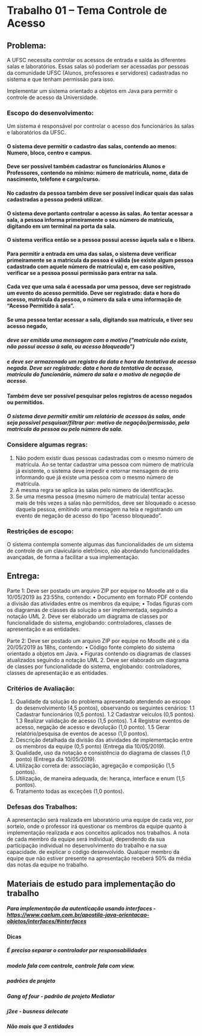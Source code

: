 

# Trabalho 01 – Tema Controle de Acesso

## Problema:
A UFSC necessita controlar os acessos de entrada e saída às diferentes salas e laboratórios. Essas salas só poderiam ser acessadas por pessoas da comunidade UFSC (Alunos, professores e servidores) cadastradas no sistema e que tenham permissão para isso. 

Implementar um sistema orientado a objetos em Java para permitir o controle de acesso da Universidade.


### Escopo do desenvolvimento:
Um sistema é responsável por controlar o acesso dos funcionários às salas e laboratórios da UFSC.

#### O sistema deve permitir o cadastro das salas, contendo ao menos: Numero, bloco, centro e campus. 

#### Deve ser possível também cadastrar os funcionários Alunos e Professores, contendo no mínimo: número de matrícula, nome, data de nascimento, telefone e cargo/curso. 

#### No cadastro da pessoa também deve ser possível indicar quais das salas cadastradas a pessoa poderá utilizar. 

#### O sistema deve portanto controlar o acesso às salas. Ao tentar acessar a sala, a pessoa informa primeiramente o seu número de matrícula, digitando em um terminal na porta da sala.

#### O sistema verifica então se a pessoa possui acesso àquela sala e o libera.

#### Para permitir a entrada em uma das salas, o sistema deve verificar primeiramente se a matrícula da pessoa é válida (se existe algum pessoa cadastrado com aquele número de matrícula) e, em caso positivo, verificar se a pessoa possui permissão para entrar na sala.

#### Cada vez que uma sala é acessada por uma pessoa, deve ser registrado um evento do acesso permitido. Deve ser registrado: data e hora do acesso, matrícula da pessoa, o número da sala e uma informação de “Acesso Permitido à sala”.

#### Se uma pessoa tentar acessar a sala, digitando sua matrícula, e tiver seu acesso negado, 
##### deve ser emitida uma mensagem com o motivo ("matrícula não existe, não possui acesso à sala, ou acesso bloqueado") 

##### e deve ser armazenado um registro da data e hora da tentativa de acesso negada. Deve ser registrado: data e hora da tentativa de acesso, matrícula do funcionário, número da sala e o motivo de negação de acesso.

#### Também deve ser possível pesquisar pelos registros de acesso negados ou permitidos. 
##### O sistema deve permitir emitir um relatório de acessos às salas, onde seja possível pesquisar/filtrar por: motivo de negação/permissão, pela matrícula da pessoa ou pelo número da sala.

### Considere algumas regras:
1. Não podem existir duas pessoas cadastradas com o mesmo número de matrícula. Ao se
tentar cadastrar uma pessoa com número de matrícula já existente, o sistema deve impedir
e retornar mensagem de erro informando que já existe uma pessoa com o mesmo número
de matrícula.
2. A mesma regra se aplica às salas pelo número de identificação.
3. Se uma mesma pessoa (mesmo número de matrícula) tentar acesso mais de três vezes a
salas não permitidos, deve ser bloqueado o acesso daquela pessoa, emitindo uma
mensagem na tela e registrando um evento de negação de acesso do tipo “acesso bloqueado”.

### Restrições de escopo:
O sistema contempla somente algumas das funcionalidades de um sistema de controle de um claviculário eletrônico, não abordando funcionalidades avançadas, de forma a facilitar a sua implementação.

## Entrega:
Parte 1: Deve ser postado um arquivo ZIP por equipe no Moodle até o
dia 10/05/2019 às 23:55hs, contendo:
• Documento em formato PDF contendo a divisão das atividades entre os membros da
equipe;
• Todas figuras com os diagramas de classes da solução a ser implementada, seguindo a
notação UML 2. Deve ser elaborado um diagrama de classes por funcionalidade do
sistema, englobando: controladores, classes de apresentação e as entidades.

Parte 2: Deve ser postado um arquivo ZIP por equipe no Moodle até o
dia 20/05/2019 às 18hs, contendo:
• Código fonte completo do sistema orientado a objetos em Java.
• Figuras contendo os diagramas de classes atualizados seguindo a notação UML 2. Deve
ser elaborado um diagrama de classes por funcionalidade do sistema, englobando:
controladores, classes de apresentação e as entidades.

### Critérios de Avaliação:
1. Qualidade da solução do problema apresentado atendendo ao escopo do desenvolvimento (4,5 pontos), observando os seguintes cenários:
 1.1 Cadastrar funcionários (0,5 pontos).
 1.2 Cadastrar veículos (0,5 pontos).
 1.3 Realizar validação de acesso (1,5 pontos).
 1.4 Registrar eventos de acesso, negação de acesso e devolução (1,0 ponto).
 1.5 Gerar relatório/pesquisa de eventos de acesso (1,0 pontos).
2. Descrição detalhada da divisão das atividades de implementação entre os membros da equipe (0,5 ponto) (Entrega dia 10/05/2019).
3. Qualidade, uso da notação e consistência do diagrama de classes (1,0 ponto) (Entrega dia 10/05/2019).
4. Utilização correta de: associação, agregação e composição (1,5 pontos).
5. Utilização, de maneira adequada, de: herança, interface e enum (1,5 pontos).
6. Tratamento todas as exceções (1,0 pontos).

### Defesas dos Trabalhos:
A apresentação será realizada em laboratório uma equipe de cada vez, por sorteio, onde o
professor irá questionar os membros da equipe quanto à implementação realizada e aos
conceitos aplicados nos trabalhos. A nota de cada membro da equipe será individual,
dependendo da sua participação individual no desenvolvimento do trabalho e na sua capacidade.
de explicar o código desenvolvido. Qualquer membro da equipe que não estiver presente na
apresentação receberá 50% da média das notas da equipe no trabalho.

## Materiais de estudo para implementação do trabalho
##### Para implementação da autenticação usando interfaces - https://www.caelum.com.br/apostila-java-orientacao-objetos/interfaces/#interfaces
#### Dicas
##### É preciso separar o controlador por responsabilidades
##### modelo fala com controle, controle fala com view.
##### padrões de projeto
##### Gang of four - padrão de projeto Mediator
##### j2ee - busness delecate
##### Não mais que 3 entidades

